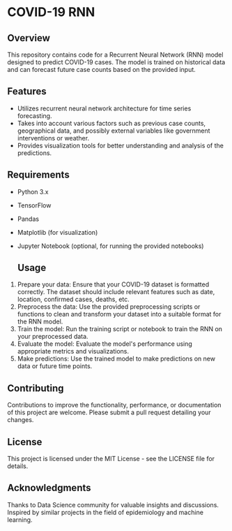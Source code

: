 # COVID-19 RNN

## Overview
This repository contains code for a Recurrent Neural Network (RNN) model designed to predict COVID-19 cases. The model is trained on historical data and can forecast future case counts based on the provided input.

## Features
- Utilizes recurrent neural network architecture for time series forecasting.
- Takes into account various factors such as previous case counts, geographical data, and possibly external variables like government interventions or weather.
- Provides visualization tools for better understanding and analysis of the predictions.

## Requirements
- Python 3.x
- TensorFlow
- Pandas
- Matplotlib (for visualization)
- Jupyter Notebook (optional, for running the provided notebooks)

  ## Usage
1. Prepare your data: Ensure that your COVID-19 dataset is formatted correctly. The dataset should include relevant features such as date, location, confirmed cases, deaths, etc.
2. Preprocess the data: Use the provided preprocessing scripts or functions to clean and transform your dataset into a suitable format for the RNN model.
3. Train the model: Run the training script or notebook to train the RNN on your preprocessed data.
4. Evaluate the model: Evaluate the model's performance using appropriate metrics and visualizations.
5. Make predictions: Use the trained model to make predictions on new data or future time points.
   
## Contributing
Contributions to improve the functionality, performance, or documentation of this project are welcome. Please submit a pull request detailing your changes.

## License
This project is licensed under the MIT License - see the LICENSE file for details.

## Acknowledgments
Thanks to Data Science community for valuable insights and discussions.
Inspired by similar projects in the field of epidemiology and machine learning.
